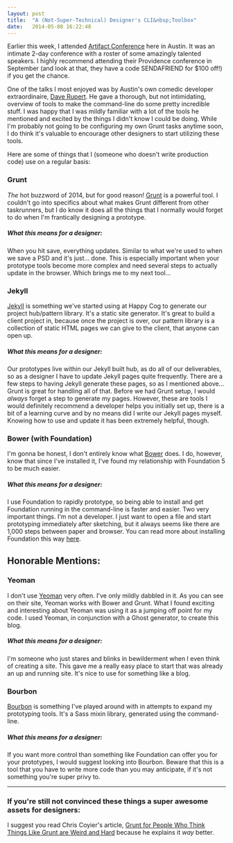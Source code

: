 ```yaml
---
layout: post
title:  "A (Not-Super-Technical) Designer's CLI&nbsp;Toolbox"
date:   2014-05-08 16:22:48
---
```


Earlier this week, I attended <a href="http://artifactconf.com">Artifact Conference</a> here in Austin. It was an intimate 2-day conference with a roster of some amazingly talented speakers. I highly recommend attending their Providence conference in September (and look at that, they have a code SENDAFRIEND for $100 off!) if you get the chance.

One of the talks I most enjoyed was by Austin's own comedic developer extraordinaire, <a href="http://daverupert.com/">Dave Rupert</a>. He gave a thorough, but not intimidating, overview of tools to make the command-line do some pretty incredible stuff. I was happy that I was mildly familiar with a lot of the tools he mentioned and excited by the things I didn't know I could be doing. While I'm probably not going to be configuring my own Grunt tasks anytime soon, I do think it's valuable to encourage other designers to start utilizing these tools.

<!--more-->

Here are some of things that I (someone who doesn't write production code) use on a regular basis:

<h3 id="grunt">Grunt</h3>

<em>The</em> hot buzzword of 2014, but for good reason! <a href="http://gruntjs.com/">Grunt</a> is a powerful tool. I couldn't go into specifics about what makes Grunt different from other taskrunners, but I do know it does all the things that I normally would forget to do when I'm frantically designing a prototype.

<h5 id="whatthismeansforadesigner">What this means for a designer:</h5>

When you hit save, everything updates. Similar to what we're used to when we save a PSD and it's just... done. This is especially important when your prototype tools become more complex and need several steps to actually update in the browser. Which brings me to my next tool...

<h3 id="jekyll">Jekyll</h3>

<a href="http://jekyllrb.com/">Jekyll</a> is something we've started using at Happy Cog to generate our project hub/pattern library. It's a static site generator. It's great to build a client project in, because once the project is over, our pattern library is a collection of static HTML pages we can give to the client, that anyone can open up.

<h5 id="whatthismeansforadesigner">What this means for a designer:</h5>

Our prototypes live within our Jekyll built hub, as do all of our deliverables, so as a designer I have to update Jekyll pages quite frequently. There are a few steps to having Jekyll generate these pages, so as I mentioned above... Grunt is great for handling all of that. Before we had Grunt setup, I would <em>always</em> forget a step to generate my pages. However, these are tools I would definitely recommend a developer helps you initially set up, there is a bit of a learning curve and by no means did I write our Jekyll pages myself. Knowing how to use and update it has been extremely helpful, though.

<h3 id="bowerwithfoundation">Bower (with Foundation)</h3>

I'm gonna be honest, I don't entirely know what <a href="http://bower.io/">Bower</a> does. I do, however, know that since I've installed it, I've found my relationship with Foundation 5 to be much easier.

<h5 id="whatthismeansforadesigner">What this means for a designer:</h5>

I use Foundation to rapidly prototype, so being able to install and get Foundation running in the command-line is faster and easier. Two very important things. I'm not a developer. I just want to open a file and start prototyping immediately after sketching, but it always seems like there are 1,000 steps between paper and browser. You can read more about installing Foundation this way <a href="http://foundation.zurb.com/docs/sass.html">here</a>.

<h2 id="honorablementions">Honorable Mentions:</h2>

<h3 id="yeoman">Yeoman</h3>

I don't use <a href="http://yeoman.io/">Yeoman</a> very often. I've only mildly dabbled in it. As you can see on their site, Yeoman works with Bower and Grunt. What I found exciting and interesting about Yeoman was using it as a jumping off point for my code. I used Yeoman, in conjunction with a Ghost generator, to create this blog.

<h5 id="whatthismeansforadesigner">What this means for a designer:</h5>

I'm someone who just stares and blinks in bewilderment when I even think of creating a site. This gave me a really easy place to start that was already an up and running site. It's nice to use for something like a blog.

<h3 id="bourbon">Bourbon</h3>

<a href="http://bourbon.io/">Bourbon</a> is something I've played around with in attempts to expand my prototyping tools. It's a Sass mixin library, generated using the command-line.

<h5 id="whatthismeansforadesigner">What this means for a designer:</h5>

If you want more control than something like Foundation can offer you for your prototypes, I would suggest looking into Bourbon. Beware that this is a tool that you have to write more code than you may anticipate, if it's not something you're super privy to.

<hr>

<h3 id="ifyourestillnotconvincedthesethingsasuperawesomeassetsfordesigners">If you're still not convinced these things a super awesome assets for designers:</h3>

I suggest you read Chris Coyier's article, <a href="http://24ways.org/2013/grunt-is-not-weird-and-hard/">Grunt for People Who Think Things Like Grunt are Weird and Hard</a> because he explains it <em>way</em> better.